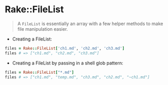 # Rake::FileList

> A `FileList` is essentially an array with a few helper methods to make
> file manipulation easier.

- Creating a FileList:
```ruby
files = Rake::FileList['ch1.md', 'ch2.md', 'ch3.md']
files # => ["ch1.md", "ch2.md", "ch3.md"]
```

- Creating a FileList by passing in a shell glob pattern:
```ruby
files = Rake::FileList["*.md"]
files # => ["ch1.md", "temp.md", "ch3.md", "ch2.md", "~ch1.md"]
```
